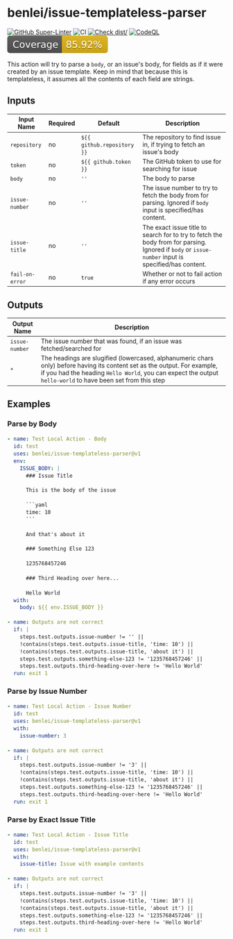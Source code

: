 # benlei/issue-templateless-parser

[![GitHub Super-Linter](https://github.com/benlei/issue-templateless-parser/actions/workflows/linter.yml/badge.svg)](https://github.com/super-linter/super-linter)
![CI](https://github.com/benlei/issue-templateless-parser/actions/workflows/ci.yml/badge.svg)
[![Check dist/](https://github.com/benlei/issue-templateless-parser/actions/workflows/check-dist.yml/badge.svg)](https://github.com/benlei/issue-templateless-parser/actions/workflows/check-dist.yml)
[![CodeQL](https://github.com/benlei/issue-templateless-parser/actions/workflows/codeql-analysis.yml/badge.svg)](https://github.com/benlei/issue-templateless-parser/actions/workflows/codeql-analysis.yml)
[![Coverage](./badges/coverage.svg)](./badges/coverage.svg)

This action will try to parse a `body`, or an issue's body, for fields as if it
were created by an issue template. Keep in mind that because this is
templateless, it assumes all the contents of each field are strings.

## Inputs

<!-- markdownlint-disable MD013 -->

| Input Name      | Required | Default                    | Description                                                                                                                                        |
| --------------- | -------- | -------------------------- | -------------------------------------------------------------------------------------------------------------------------------------------------- |
| `repository`    | no       | `${{ github.repository }}` | The repository to find issue in, if trying to fetch an issue's body                                                                                |
| `token`         | no       | `${{ github.token }}`      | The GitHub token to use for searching for issue                                                                                                    |
| `body`          | no       | `''`                       | The body to parse                                                                                                                                  |
| `issue-number`  | no       | `''`                       | The issue number to try to fetch the body from for parsing. Ignored if `body` input is specified/has content.                                      |
| `issue-title`   | no       | `''`                       | The exact issue title to search for to try to fetch the body from for parsing. Ignored if `body` or `issue-number` input is specified/has content. |
| `fail-on-error` | no       | `true`                     | Whether or not to fail action if any error occurs                                                                                                  |

<!-- markdownlint-enable MD013 -->

## Outputs

<!-- markdownlint-disable MD013 -->

| Output Name    | Description                                                                                                                                                                                                                              |
| -------------- | ---------------------------------------------------------------------------------------------------------------------------------------------------------------------------------------------------------------------------------------- |
| `issue-number` | The issue number that was found, if an issue was fetched/searched for                                                                                                                                                                    |
| `*`            | The headings are slugified (lowercased, alphanumeric chars only) before having its content set as the output. For example, if you had the heading `Hello World`, you can expect the output `hello-world` to have been set from this step |

<!-- markdownlint-enable MD013 -->

## Examples

### Parse by Body

<!-- markdownlint-disable MD013 -->

````yaml
- name: Test Local Action - Body
  id: test
  uses: benlei/issue-templateless-parser@v1
  env:
    ISSUE_BODY: |
      ### Issue Title

      This is the body of the issue

      ```yaml
      time: 10
      ```

      And that's about it

      ### Something Else 123

      1235768457246

      ### Third Heading over here...

      Hello World
  with:
    body: ${{ env.ISSUE_BODY }}

- name: Outputs are not correct
  if: |
    steps.test.outputs.issue-number != '' ||
    !contains(steps.test.outputs.issue-title, 'time: 10') ||
    !contains(steps.test.outputs.issue-title, 'about it') ||
    steps.test.outputs.something-else-123 != '1235768457246' ||
    steps.test.outputs.third-heading-over-here != 'Hello World'
  run: exit 1
````

<!-- markdownlint-enable MD013 -->

### Parse by Issue Number

<!-- markdownlint-disable MD013 -->

```yaml
- name: Test Local Action - Issue Number
  id: test
  uses: benlei/issue-templateless-parser@v1
  with:
    issue-number: 3

- name: Outputs are not correct
  if: |
    steps.test.outputs.issue-number != '3' ||
    !contains(steps.test.outputs.issue-title, 'time: 10') ||
    !contains(steps.test.outputs.issue-title, 'about it') ||
    steps.test.outputs.something-else-123 != '1235768457246' ||
    steps.test.outputs.third-heading-over-here != 'Hello World'
  run: exit 1
```

<!-- markdownlint-enable MD013 -->

### Parse by Exact Issue Title

<!-- markdownlint-disable MD013 -->

```yaml
- name: Test Local Action - Issue Title
  id: test
  uses: benlei/issue-templateless-parser@v1
  with:
    issue-title: Issue with example contents

- name: Outputs are not correct
  if: |
    steps.test.outputs.issue-number != '3' ||
    !contains(steps.test.outputs.issue-title, 'time: 10') ||
    !contains(steps.test.outputs.issue-title, 'about it') ||
    steps.test.outputs.something-else-123 != '1235768457246' ||
    steps.test.outputs.third-heading-over-here != 'Hello World'
  run: exit 1
```

<!-- markdownlint-enable MD013 -->
